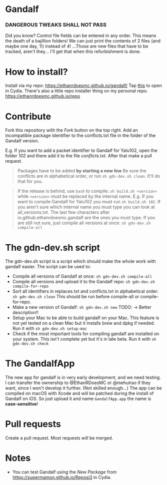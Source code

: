 # Gandalf
### DANGEROUS TWEAKS SHALL NOT PASS

Did you know? Control file fields can be entered in any order. This means the death of a bajillion folders! We can just print the contents of 2 files (and maybe one day, 1!) instead of 4! ...Those are new files that have to be tracked, aren't they... I'll get that when this refurbishment is done.

# How to install?
Install via my repo: https://ethanrdoesmc.github.io/gandalf/
Tap [this](https://tinyurl.com/gandrepo) to open in Cydia.
There's also a little repo installer thing on my personal repo. https://ethanrdoesmc.github.io/repo
# Contribute
Fork this repository with the *Fork* button on the top right.
Add an incompatible package identifier to the conflicts.txt file in the folder of the Gandalf version. 

E.g. If you want to add a packet identifier to Gandalf for Yalu102, open the folder *102* and there add it to the file *conflicts.txt*.
After that make a pull request. 
> Packages have to be added **by starting a new line**
Be sure the conflicts are in alphabetical order, or run `sh gdn-dev.sh clean`. It'll do that for you. 

> If the release is behind, use `bash` to compile:
`sh build.sh <version>` while `<version>` must be replaced by the internal name. E.g. If you want to compile Gandalf for Yalu102 you must run `sh build.sh 102`. If you aren't sure which internal name you must type you can look at all_versions.txt. The last few characters after io.github.ethanrdoesmc.gandalf are the ones you must type. If you are still not sure, just compile all versions at once: `sh gdn-dev.sh compile-all`

# The gdn-dev.sh script

The gdn-dev.sh script is a script which should make the whole work with gandalf easier. 
The script can be used to:

* Compile all versions of Gandalf at once: `sh gdn-dev.sh compile-all`
* Compile all versions and upload it to the Gandalf repo: `sh gdn-dev.sh compile-for-repo`
* Sort all identifiers in replaces.txt and conflicts.txt in alphabetical order: `sh gdn-dev.sh clean` This should be run before compile-all or compile-for-repo. 
* Make a new version of Gandalf: `sh gdn-dev.sh new` TODO: -> Better description!!
* Setup your Mac to be able to build gandalf on your Mac. This feature is not yet tested on a clean Mac but it installs brew and dpkg if needed. Run it with `sh gdn-dev.sh setup-mac`
* Check if the most important tools for compiling gandalf are installed on your system. This isn't complete yet but it's in late beta. Run it with `sh gdn-dev.sh check`

# The GandalfApp
The new app for gandalf is in very early development, and we need testing. I can transfer the ownership to @EthanRDoesMC or @mehulrao if they want, since I won't develop it further. (Not skilled enough...)
The app can be compiled on macOS with Xcode and will be patched during the install of Gandalf on iOS. So just upload it and name `GandalfApp.app` the name is **case-sensitive**!

# Pull requests

Create a pull request. Most requests *will* be merged.

# Notes
- You can test Gandalf using the *New Package* from https://supermamon.github.io/Reposi3 in Cydia.

[1]: http://tinyurl.com/gandalfios
